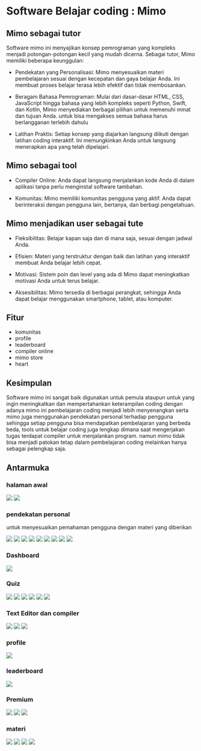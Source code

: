 # Software Belajar coding : Mimo

## Mimo sebagai tutor

Software mimo ini menyajikan konsep pemrograman yang kompleks menjadi potongan-potongan kecil yang mudah dicerna. Sebagai tutor, Mimo memiliki beberapa keunggulan:

- Pendekatan yang Personalisasi: Mimo menyesuaikan materi pembelajaran sesuai dengan kecepatan dan gaya belajar Anda. Ini membuat proses belajar terasa lebih efektif dan tidak membosankan.

- Beragam Bahasa Pemrograman: Mulai dari dasar-dasar HTML, CSS, JavaScript hingga bahasa yang lebih kompleks seperti Python, Swift, dan Kotlin, Mimo menyediakan berbagai pilihan untuk memenuhi minat dan tujuan Anda. untuk bisa mengakses semua bahasa harus berlangganan terlebih dahulu

- Latihan Praktis: Setiap konsep yang diajarkan langsung diikuti dengan latihan coding interaktif. Ini memungkinkan Anda untuk langsung menerapkan apa yang telah dipelajari.


## Mimo sebagai tool

- Compiler Online: Anda dapat langsung menjalankan kode Anda di dalam aplikasi tanpa perlu menginstal software tambahan.

- Komunitas: Mimo memiliki komunitas pengguna yang aktif. Anda dapat berinteraksi dengan pengguna lain, bertanya, dan berbagi pengetahuan.

## Mimo menjadikan user sebagai tute

- Fleksibilitas: Belajar kapan saja dan di mana saja, sesuai dengan jadwal Anda.

- Efisien: Materi yang terstruktur dengan baik dan latihan yang interaktif membuat Anda belajar lebih cepat.

- Motivasi: Sistem poin dan level yang ada di Mimo dapat meningkatkan motivasi Anda untuk terus belajar.

- Aksesibilitas: Mimo tersedia di berbagai perangkat, sehingga Anda dapat belajar menggunakan smartphone, tablet, atau komputer.

## Fitur

- komunitas
- profile
- leaderboard
- compiler online
- mimo store
- heart

## Kesimpulan

Software mimo ini sangat baik digunakan untuk pemula ataupun untuk yang ingin meningkatkan dan mempertahankan keterampilan coding dengan adanya mimo ini pembelajaran coding menjadi lebih menyenangkan serta mimo juga menggunakan pendekatan personal terhadap pengguna sehingga setiap pengguna bisa mendapatkan pembelajaran yang berbeda beda, tools untuk belajar coding juga lengkap dimana saat mengerjakan tugas terdapat compiler untuk menjalankan program. namun mimo tidak bisa menjadi patokan tetap dalam pembelajaran coding melainkan hanya sebagai pelengkap saja. 

## Antarmuka

### halaman awal 

![](/MImo/halaman%20awal%202.jpg)
![](/MImo/halaman%20awal.jpg)

### pendekatan personal

untuk menyesuaikan pemahaman pengguna dengan materi yang diberikan

![](/MImo/penyesuaian%201.jpg)
![](/MImo/penyesuaian%202.jpg)
![](/MImo/penyesuaian%203.jpg)
![](/MImo/penyesuaian%204.jpg)
![](/MImo/penyesuaian%205.jpg)
![](/MImo/penyesuaian.jpg)
![](/MImo/penyesuaian%206.jpg)
![](/MImo/penyesuaian%207.jpg)
![](/MImo/penyesuaian%208.jpg)

### Dashboard

![](/MImo/dashboard%201.jpg)

### Quiz

![](/MImo/tugas%201.jpg)
![](/MImo/tugas%202.jpg)
![](/MImo/tugas%203.jpg)
![](/MImo/tugas%204.jpg)
![](/MImo/tugas%209.jpg)
![](/MImo/tugas%208.jpg)

### Text Editor dan compiler

![](/MImo/text%20editor%201.jpg)
![](/MImo/text%20editor%202.jpg)
![](/MImo/compiler.jpg)

### profile

![](/MImo/profil.jpg)

### leaderboard

![](/MImo/leaderboard.jpg)

### Premium

![](/MImo/premium%201.jpg)
![](/MImo/premium%202.jpg)
![](/MImo/premium%203.jpg)

### materi

![](/MImo/pilihan%20bahasa%204.jpg)
![](/MImo/pilihan%20bahasa%203.jpg)
![](/MImo/pilihan%20bahasa%202.jpg)
![](/MImo/pilihan%20bahasa.jpg)